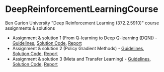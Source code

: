 # DeepReinforcementLearningCourse
Ben Gurion University "Deep Reinforcement Learning (372.2.5910)" course assignments &amp; solutions

- Assignment & solution 1 (From Q-learning to Deep Q-learning (DQN)) - [Guidelines](Assignment_1/Guidelines.pdf), [Solution Code](Assignment_1/Solution_Code), [Report](Assignment_1/Assignment_Solution_Report.pdf)
- Assignment & solution 2 (Policy Gradient Methods) - [Guidelines](Assignment_2/Guidelines.pdf), [Solution Code](Assignment_2/Solution_Code.py), [Report](Assignment_2/Report.pdf)
- Assignment & solution 3 (Meta and Transfer Learning) - [Guidelines](Assignment_3/Guidelines.pdf), [Solution Code](Assignment_3/Solution_Code.ipynb), [Report](Assignment_3/Report.pdf)
